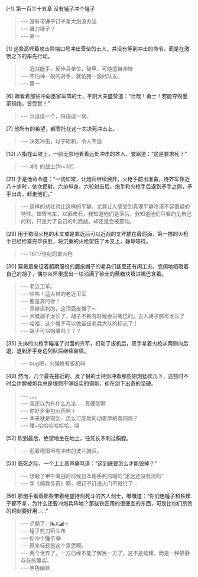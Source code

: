
[-1] 第一百三十五章 没有锤子冲个锤子
>--- 没有带锤子钉子拿大炮没办法<br>
>--- 镰刀锤子？<br>
>--- 第一<br>

[1] 这些高呼着攻击异端口号冲出营垒的士人，并没有等到冲击的命令，而是在激愤之下的率先行动。
>--- 近战能手，反步兵单位，破甲，可能擅自冲锋<br>
>--- 不怕神一般的对手，就怕猪一般的队友。<br>
>--- 第一<br>

[6] 眼看着那些冲向墨家军阵的士，平阴大夫盛赞道：“壮哉！勇士！若能夺毁墨家铜炮，皆受赏！”
>--- 兵逗逗一个，将逗逗一窝。<br>

[7] 他所有的希望，都寄托在这一次决死冲击上。
>--- 决死冲击，过于昭和，令人不适<br>

[10] 六指在山坡上，一脸无奈地看着远处冲击的齐人，皱眉道：“这是要求死？”
>--- 冲钅的战士[fn=32]<br>

[21] 于是他命令道：“一切如常，让炮兵继续展开。火枪手前出准备，待齐军靠近八十步时，依次攒射。六排纵身，六轮射击后，炮手和火枪手后退到矛手之侧，矛手出击，赶走他们。”
>--- 这样的悲壮对比这样的平静，尤其让人感受到真理平静冷漠不容置疑的特性。螳臂当车，以卵击石，我知道他们是落后，我知道他们只看的见自己的利，只是为了自己的利而战。却还是会被震动。<br>

[29] 用于稳固火枪的木叉或是靠近后可以近战的叉斧插在最前面，第一排的火枪手已经检查完毕获胜，将沉重的火枪架在了木叉上，静静等待。
>--- 16/17世纪的重火枪<br>

[30] 穿戴着象征着超期服役的鹿皮帽子的老兵们甚至还有闲工夫，悠闲地咀嚼着自己的胡子，偶尔从怀里摸出一块沾满了砂土的蔗糖块填进嘴巴含着。
>--- 老近卫军。<br>
>--- 哈哈！适大林的老近卫军<br>
>--- 鹿是真的惨！<br>
>--- 真够讽刺的，这顶鹿皮帽子～<br>
>--- 大概胡子太长了，胡子不剃有时候会进嘴巴的。古人胡子那可太长了<br>
>--- 哈哈，这个帽子可以做留任老兵大队的标志了！<br>
>--- 胡子可以咀嚼吗？？？<br>

[35] 头排的火枪手瞄准了对面的齐军，扣动了扳机后，双手拿着火枪从两侧向后退，退到矛手身边列队后继续装填。
>--- bug吧，火绳枪有扳机吗<br>

[49] 然而，几个最先接近的、发了狠的士持剑冲着那些铜炮猛砍几下，这些时不时会炸膛被炮兵总是埋怨不够结实的铜炮，却在剑下出奇的坚硬。
>--- 。。。<br>
>--- 我还以为有什么方法……真硬砍啊<br>
>--- 你好歹带包火药啊！<br>
>--- 本来就是铜剑，怎么可能砍的动更厚的青铜炮？<br>
>--- 噗~哈哈哈哈哈哈，嗝<br>

[52] 砍到最后，绝望地坐在地上，任凭长矛刺过胸膛。
>--- 迎着德国坦克冲击的波兰骑兵。<br>

[53] 临死之际，一个上士高声痛骂道：“这到底要怎么才能毁掉？”
>--- 想起了甲午海战的时候日本炮手死前喊的“定远还没有沉吗”<br>
>--- 学《佣兵传奇》啊，把钉子钉进火门不就行了...<br>

[56] 那炮手看着那些带着绝望持剑死斗的齐人剑士，嘟囔道：“你们连锤子和铁楔子都不拿，为什么还要冲炮兵阵地？那些铁匠用的很便宜的东西，可是比你们昂贵的铜剑要好用……”
>--- 点题了☄ฺ(◣д◢)☄ฺ<br>
>--- 锤子剪刀石头布<br>
>--- 你冲个锤子😂<br>
>--- 原来标题是这个意思啊。<br>
>--- 两个世界了，一方已经不能了解另一方了。这不是炫耀，而是一种静静存在的事实。<br>
>--- 黑色幽默<br>

